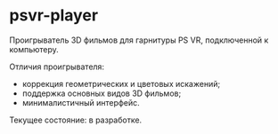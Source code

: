 # psvr-player
Проигрыватель 3D фильмов для гарнитуры PS VR, подключенной к компьютеру.

Отличия проигрывателя:  
- коррекция геометрических и цветовых искажений;
- поддержка основных видов 3D фильмов;
- минималистичный интерфейс.

Текущее состояние: в разработке.

